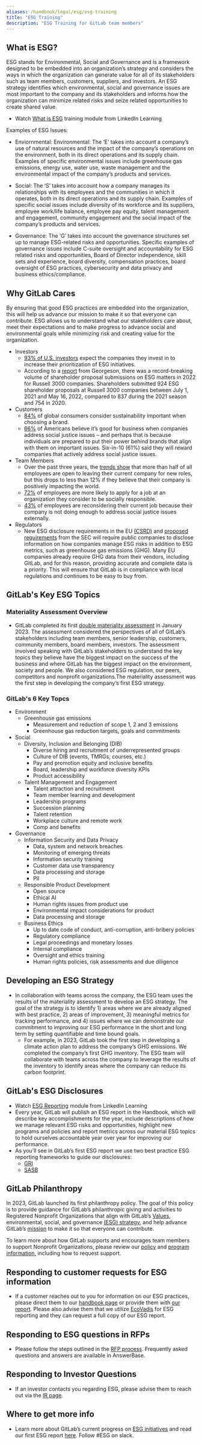 ```yaml
---
aliases: /handbook/legal/esg/esg-training
title: "ESG Training"
description: "ESG Training for GitLab team members"
---
```


## What is ESG?

ESG stands for Environmental, Social and Governance and is a framework designed to be embedded into an organization’s strategy and considers the ways in which the organization can generate value for all of its stakeholders such as team members, customers, suppliers, and investors. An ESG strategy identifies which environmental, social and governance issues are most important to the company and its stakeholders and informs how the organization can minimize related risks and seize related opportunities to create shared value.

- Watch [What is ESG](https://www.linkedin.com/learning/search?keywords=esg&u=2255073) training module from LinkedIn Learning

Examples of ESG Issues:
- Enviornmental: Environmental: The ‘E’ takes into account a company’s use of natural resources and the impact of the company’s operations on the environment, both in its direct operations and its supply chain. Examples of specific environmental issues include greenhouse gas emissions, energy use, water use, waste management and the environmental impact of the company’s products and services.

- Social: The ‘S’ takes into account how a company manages its relationships with its employees and the communities in which it operates, both in its direct operations and its supply chain. Examples of specific social issues include diversity of its workforce and its suppliers, employee work/life balance, employee pay equity, talent management and engagement, community engagement and the social impact of the company’s products and services.

- Governance: The ‘G’ takes into account the governance structures set up to manage ESG-related risks and opportunities. Specific examples of governance issues include C-suite oversight and accountability for ESG related risks and opportunities, Board of Director independence, skill sets and experience, board diversity, compensation practices, board oversight of ESG practices, cybersecurity and data privacy and business ethics/compliance.

## Why GitLab Cares

By ensuring that good ESG practices are embedded into the organization, this will help us advance our mission to make it so that everyone can contribute. ESG allows us to understand what our stakeholders care about, meet their expectations and to make progress to advance social and environmental goals while minimizing risk and creating value for the organization.
- Investors
  - [93% of U.S. investors](https://www.edelman.com/sites/g/files/aatuss191/files/2020-11/Edelman%202020%20Institutional%20Investor%20Trust_0.pdf?utm_campaign=Friends%20of%20Dave&utm_medium=email&utm_source=Revue%20newsletter) expect the companies they invest in to increase their prioritization of ESG initiatives.
  - According to a [report](https://www.georgeson.com/us/insights/early-2022-us-agm-season-data#:~:text=In%20its%202022%20Early%20Proxy,season%20and%20754%20in%202020.) from Georgeson, there was a record-breaking volume of shareholder proposal submissions on ESG matters in 2022 for Russell 3000 companies. Shareholders submitted 924 ESG shareholder proposals at Russell 3000 companies between July 1, 2021 and May 16, 2022, compared to 837 during the 2021 season and 754 in 2020.
- Customers
    - [84%](https://www.ey.com/en_us/consumer-products-retail/make-sustainability-accessible-to-the-consumer#:~:text=84%25%20say%20sustainability%20is%20important,from%20the%20risk%20of%20infection.) of global consumers consider sustainability important when choosing a brand.
    - [66%](https://www.porternovelli.com/wp-content/uploads/2021/05/2021-PN-Business-and-Social-Justice-Study.pdf) of Americans believe it’s good for business when companies address social justice issues – and perhaps that is because individuals are prepared to put their power behind brands that align with them on important issues. Six-in-10 (61%) said they will reward companies that actively address social justice issues.
- Team Members
    - Over the past three years, the [trends show](https://www.wespire.com/blog/state-of-employee-engagement) that more than half of all employees are open to leaving their current company for new roles, but this drops to less than 12% if they believe that their company is positively impacting the world.
    - [72%](https://www.ibm.com/downloads/cas/WLJ7LVP4) of employees are more likely to apply for a job at an organization they consider to be socially responsible.
    - [43%](https://www.porternovelli.com/findings/2021-porter-novelli-focus-all-gender/) of employees are reconsidering their current job because their company is not doing enough to address social justice issues externally.
- Regulators
    - New ESG disclosure requirements in the EU [(CSRD)](https://finance.ec.europa.eu/capital-markets-union-and-financial-markets/company-reporting-and-auditing/company-reporting/corporate-sustainability-reporting_en) and [proposed requirements](https://www.sec.gov/news/press-release/2022-46) from the SEC will require public companies to disclose information on how companies manage ESG risks in addition to ESG metrics, such as greenhouse gas emissions (GHG). Many EU companies already require GHG data from their vendors, including GitLab, and for this reason, providing accurate and complete data is a priority. This will ensure that GitLab is in compliance with local regulations and continues to be easy to buy from.


## GitLab's Key ESG Topics

### Materiality Assessment Overview

 - GitLab completed its first [double materiality assessment](/handbook/legal/esg/#esg-materiality-matrix) in January 2023. The assessment considered the perspectives of all of GitLab’s stakeholders including team members, senior leadership, customers, community members, board members, investors. The assessment involved speaking with GitLab’s stakeholders to understand the key topics they believe have the biggest impact on the success of the business and where GitLab has the biggest impact on the environment, society and people. We also considered ESG regulation, our peers, competitors and nonprofit organizations.The materiality assessment was the first step in developing the company’s first ESG strategy.

### GitLab's 6 Key Topcs

- Environment
  - Greenhouse gas emissions
    - Measurement and reduction of scope 1, 2 and 3 emissions
    - Greenhouse gas reduction targets, goals and commitments
- Social
  - Diversity, Inclusion and Belonging (DIB)
    - Diverse hiring and recruitment of underrepresented groups
    - Culture of DIB (events, TMRGs, courses, etc.)
    - Pay and promotion equity and inclusive benefits
    - Board, leadership and workforce diversity KPIs
    - Product accessibility
  - Talent Management and Engagement
    - Talent attraction and recruitment
    - Team member learning and development
    - Leadership programs
    - Succession planning
    - Talent retention
    - Workplace culture and remote work
    - Comp and benefits
- Governance
  - Information Security and Data Privacy
    - Data, system and network breaches
    - Monitoring of emerging threats
    - Information security training
    - Customer data use transparency
    - Data processing and storage
    - PII
  - Responsible Product Development
    - Open source
    - Ethical AI
    - Human rights issues from product use
    - Environmental impact considerations for product
    - Data processing and storage
  - Business Ethics
    - Up to date code of conduct, anti-corruption, anti-bribery policies
    - Regulatory compliance
    - Legal proceedings and monetary losses
    - Internal compliance
    - Oversight and ethics training
    - Human rights policies, risk assessments and due diligence


## Developing an ESG Strategy

- In collaboration with teams across the company, the ESG team uses the results of the materiality assessment to develop an ESG strategy. The goal of the strategy is to identify 1) areas where we are already aligned with best practice, 2) areas of improvement, 3) meaningful metrics for tracking performance, and 4) issues where we can demonstrate our commitment to improving our ESG performance in the short and long term by setting quantifiable and time bound goals.
    - For example, in 2023, GitLab took the first step in developing a climate action plan to address the company’s GHG emissions. We completed the company’s first GHG inventory. The ESG team will collaborate with teams across the company to leverage the results of the inventory to identify areas where the company can reduce its carbon footprint.

## GitLab's ESG Disclosures

- Watch [ESG Reporting](https://www.linkedin.com/learning/search?keywords=esg%20reporting&u=2255073) module from LinkedIn Learning
- Every year, GitLab will publish an ESG report in the Handbook, which will describe key accomplishments for the year, include descriptions of how we manage relevant ESG risks and opportunities, highlight new programs and policies and report metrics across our material ESG topics to hold ourselves accountable year over year for improving our performance.
- As you’ll see in GitLab’s first ESG report we use two best practice ESG reporting frameworks to guide our disclosures:
    - [GRI](https://www.globalreporting.org/)
    - [SASB](https://www.sasb.org/)

## GitLab Philanthropy

In 2023, GitLab launched its first philanthropy policy. The goal of this policy is to provide guidance for GitLab’s philanthropic giving and activities to Registered Nonprofit Organizations that align with GitLab’s [Values](/handbook/values/), environmental, social, and governance [(ESG) strategy](/handbook/legal/ESG/), and help advance GitLab’s [mission](/handbook/company/mission/) to make it so that everyone can contribute.

To learn more about how GitLab supports and encourages team members to support Nonprofit Organizations, please review our [policy](/handbook/legal/philanthropy-policy/#gitlab-inc-philanthropy-policy) and [program information,](/handbook/legal/ESG/#esg-request-process) including how to request support.

## Responding to customer requests for ESG information

- If a customer reaches out to you for information on our ESG practices, please direct them to our [handbook page](/handbook/legal/ESG/) or provide them with [our report](/handbook/esg/). Please also advise them that we utilize [EcoVadis](https://ecovadis.com/) for ESG reporting and they can request a full copy of our ESG report.

## Responding to ESG questions in RFPs

 - Please follow the steps outlined in the [RFP process](/handbook/security/security-assurance/field-security/Field-Security-RFP.html). Frequently asked questions and answers are available in AnswerBase.

## Responding to Investor Questions

 - If an investor contacts you regarding ESG, please advise them to reach out via the [IR page](https://ir.gitlab.com/ir-resources/contact-ir).

## Where to get more info

 - Learn more about GitLab’s current progress on [ESG initiatives](/handbook/legal/ESG/) and read our first ESG report [here](/handbook/esg/). Follow #ESG on slack.


















